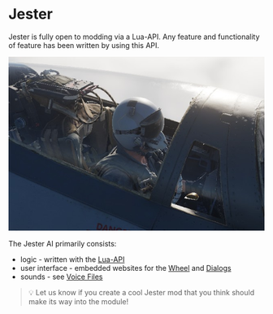 # Jester

Jester is fully open to modding via a Lua-API. Any feature and functionality of feature
has been written by using this API.

![Jester](../../../img/jester_crewmember.jpg)

The Jester AI primarily consists:

* logic - written with the [Lua-API](lua_api.md)
* user interface - embedded websites for the [Wheel](wheel_ui.md) and [Dialogs](dialog_ui.md)
* sounds - see [Voice Files](voice_files.md)

> 💡 Let us know if you create a cool Jester mod that you think should make
> its way into the module!
